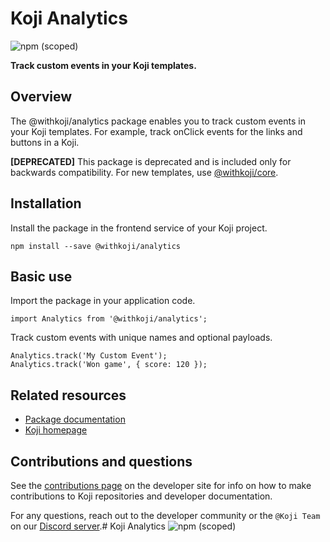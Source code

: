 # Koji Analytics
![npm (scoped)](https://img.shields.io/npm/v/@withkoji/analytics?color=green&style=flat-square)

**Track custom events in your Koji templates.**

## Overview
The @withkoji/analytics package enables you to track custom events in your Koji templates. For example, track onClick events for the links and buttons in a Koji.

**[DEPRECATED]**
This package is deprecated and is included only for backwards compatibility. For new templates, use [@withkoji/core](https://developer.withkoji.com/reference/packages/withkoji-koji-core).

## Installation

Install the package in the frontend service of your Koji project.

```
npm install --save @withkoji/analytics
```

## Basic use

Import the package in your application code.

```
import Analytics from '@withkoji/analytics';
```

Track custom events with unique names and optional payloads.

```
Analytics.track('My Custom Event');
Analytics.track('Won game', { score: 120 });
```

## Related resources

* [Package documentation](https://developer.withkoji.com/reference/packages/withkoji-koji-analytics-sdk)
* [Koji homepage](http://withkoji.com/)

## Contributions and questions

See the [contributions page](https://developer.withkoji.com/docs/about/contribute-koji-developers) on the developer site for info on how to make contributions to Koji repositories and developer documentation.

For any questions, reach out to the developer community or the `@Koji Team` on our [Discord server](https://discord.com/invite/9egkTWf4ec).# Koji Analytics
![npm (scoped)](https://img.shields.io/npm/v/@withkoji/analytics?color=green&style=flat-square)
